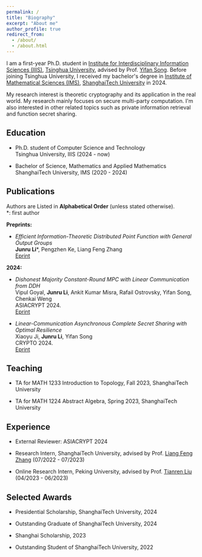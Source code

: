 ```yaml
---
permalink: /
title: "Biography"
excerpt: "About me"
author_profile: true
redirect_from: 
  - /about/
  - /about.html
---
```


I am a first-year Ph.D. student in [Institute for Interdisciplinary Information Sciences (IIIS)](https://iiis.tsinghua.edu.cn/), [Tsinghua University](https://www.tsinghua.edu.cn/), advised by Prof. [Yifan Song](https://crypto-song.github.io/). Before joining Tsinghua University, I received my bachelor's degree in [Institute of Mathematical Sciences (IMS)](https://ims.shanghaitech.edu.cn/), [ShanghaiTech University](https://www.shanghaitech.edu.cn/) in 2024.

My research interest is theoretic cryptography and its application in the real world. My research mainly focuses on secure multi-party computation. I'm also interested in other related topics such as private information retrieval and function secret sharing.

<h2 id="education"> Education</h2>

- Ph.D. student of Computer Science and Technology   
  Tsinghua University, IIIS (2024 - now)
  
- Bachelor of Science, Mathematics and Applied Mathematics   
  ShanghaiTech University, IMS (2020 - 2024)

<h2 id="publications"> Publications</h2>   

Authors are Listed in **Alphabetical Order** (unless stated otherwise).  
*: first author


**Preprints:**

- *Efficient Information-Theoretic Distributed Point Function with General Output Groups*   
  **Junru Li***, Pengzhen Ke, Liang Feng Zhang     
  [Eprint](https://eprint.iacr.org/2023/625)


**2024:**

- *Dishonest Majority Constant-Round MPC with Linear Communication from DDH*   
  Vipul Goyal, **Junru Li**,  Ankit Kumar Misra, Rafail Ostrovsky, Yifan Song, Chenkai Weng   
  ASIACRYPT 2024.   
  [Eprint](https://eprint.iacr.org/2024/1644)

- *Linear-Communication Asynchronous Complete Secret Sharing with Optimal Resilience*   
  Xiaoyu Ji, **Junru Li**, Yifan Song   
  CRYPTO 2024.   
  [Eprint](https://eprint.iacr.org/2024/245)

<h2 id="teaching"> Teaching</h2>

- TA for MATH 1233 Introduction to Topology, Fall 2023, ShanghaiTech University

- TA for MATH 1224 Abstract Algebra, Spring 2023, ShanghaiTech University

<h2 id="experience"> Experience</h2>

- External Reviewer: ASIACRYPT 2024

- Research Intern, ShanghaiTech University, advised by Prof. [Liang Feng Zhang](https://sist.shanghaitech.edu.cn/zhanglf/main.htm) (07/2022 - 07/2023)

- Online Research Intern, Peking University, advised by Prof. [Tianren Liu](https://liutianren.com) (04/2023 - 06/2023)

<h2 id="awards"> Selected Awards</h2>

- Presidential Scholarship, ShanghaiTech University, 2024

- Outstanding Graduate of ShanghaiTech University, 2024

- Shanghai Scholarship, 2023

- Outstanding Student of ShanghaiTech University, 2022

